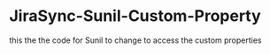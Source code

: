 # JiraSync-Sunil-Custom-Property
this the the code for Sunil to change to access the custom properties
